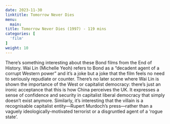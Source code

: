 ```yaml
---
date: 2023-11-30
linktitle: Tomorrow Never Dies
menu:
  main:
title: Tomorrow Never Dies (1997) - 119 mins
categories: [
  'film'
]
weight: 10
---
```


There’s something interesting about these Bond films from the End of History. Wai Lin (Michelle Yeoh) refers to Bond as a “decadent agent of a corrupt Western power” and it’s a joke but a joke that the film feels no need to seriously repudiate or counter. There’s no later scene where Wai Lin is shown the importance of the West or capitalist democracy: there’s just an ironic acceptance that this is how China perceives the UK. It expresses a sense of confidence and security in capitalist liberal democracy that simply doesn’t exist anymore. Similarly, it’s interesting that the villain is a recognisable capitalist entity—Rupert Murdoch’s press—rather than a vaguely ideologically-motivated terrorist or a disgruntled agent of a ‘rogue state’.
